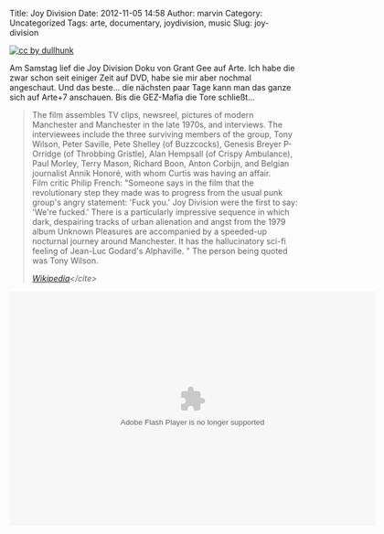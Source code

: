 Title: Joy Division
Date: 2012-11-05 14:58
Author: marvin
Category: Uncategorized
Tags: arte, documentary, joydivision, music
Slug: joy-division

[![cc by dullhunk]({filename}/images/148088455_a36ee1a04a_b.jpg)](http://www.flickr.com/photos/dullhunk/148088455/)

Am Samstag lief die Joy Division Doku von Grant Gee auf Arte. Ich habe
die zwar schon seit einiger Zeit auf DVD, habe sie mir aber nochmal
angeschaut. Und das beste... die nächsten paar Tage kann man das ganze
sich auf Arte+7 anschauen. Bis die GEZ-Mafia die Tore schließt...

> The film assembles TV clips, newsreel, pictures of modern Manchester
> and Manchester in the late 1970s, and interviews. The interviewees
> include the three surviving members of the group, Tony Wilson, Peter
> Saville, Pete Shelley (of Buzzcocks), Genesis Breyer P-Orridge (of
> Throbbing Gristle), Alan Hempsall (of Crispy Ambulance), Paul Morley,
> Terry Mason, Richard Boon, Anton Corbijn, and Belgian journalist Annik
> Honoré, with whom Curtis was having an affair.  
>  Film critic Philip French: "Someone says in the film that the
> revolutionary step they made was to progress from the usual punk
> group's angry statement: 'Fuck you.' Joy Division were the first to
> say: 'We're fucked.' There is a particularly impressive sequence in
> which dark, despairing tracks of urban alienation and angst from the
> 1979 album Unknown Pleasures are accompanied by a speeded-up nocturnal
> journey around Manchester. It has the hallucinatory sci-fi feeling of
> Jean-Luc Godard's Alphaville. " The person being quoted was Tony
> Wilson.  
>
> <cite>[Wikipedia](http://en.wikipedia.org/wiki/Joy_Division_(2007_film))</cite>

<p>
<object classid="clsid:D27CDB6E-AE6D-11cf-96B8-444553540000" codebase="http://download.macromedia.com/pub/shockwave/cabs/flash/swflash.cab#version=10,0,0,0" id="playerArte" allowscriptaccess="always" width="640" height="410">
<param name="allowFullScreen" value="true"></param><param name="allowScriptAccess" value="always"></param><param name="quality" value="high"><param name="movie" value="http://videos.arte.tv/videoplayer.swf?lang=de&amp;localizedPathUrl=http%3A%2F%2Fvideos%2Earte%2Etv%2Fcae%2Fstatic%2Fflash%2Fplayer%2F&amp;videorefFileUrl=http%3A%2F%2Fvideos%2Earte%2Etv%2Fde%2Fdo%5Fdelegate%2Fvideos%2Fjoy%2Ddivision%2D%2D7025758%2Cview%2CasPlayerXml%2Exml&amp;configFileUrl=http%3A%2F%2Fvideos%2Earte%2Etv%2Fcae%2Fstatic%2Fflash%2Fplayer%2Fconfig%2Exml&amp;videoId=7025758&amp;mode=prod&amp;admin=false&amp;autoPlay=true&amp;embed=true&amp;autoPlay=false">

<embed src="http://videos.arte.tv/videoplayer.swf?lang=de&amp;localizedPathUrl=http%3A%2F%2Fvideos%2Earte%2Etv%2Fcae%2Fstatic%2Fflash%2Fplayer%2F&amp;videorefFileUrl=http%3A%2F%2Fvideos%2Earte%2Etv%2Fde%2Fdo%5Fdelegate%2Fvideos%2Fjoy%2Ddivision%2D%2D7025758%2Cview%2CasPlayerXml%2Exml&amp;configFileUrl=http%3A%2F%2Fvideos%2Earte%2Etv%2Fcae%2Fstatic%2Fflash%2Fplayer%2Fconfig%2Exml&amp;videoId=7025758&amp;mode=prod&amp;admin=false&amp;autoPlay=true&amp;embed=true&amp;autoPlay=false" width="640" height="410" allowfullscreen="true" name="playerArte" quality="high" allowscriptaccess="always" pluginspage="http://www.macromedia.com/go/getflashplayer" type="application/x-shockwave-flash">
</embed>
</object>
</p>

